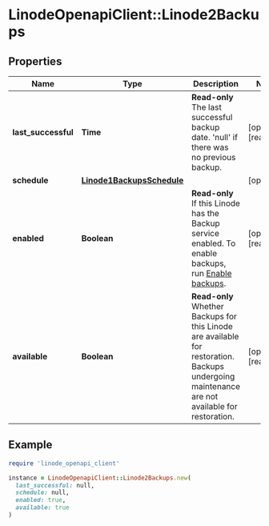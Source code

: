 # LinodeOpenapiClient::Linode2Backups

## Properties

| Name | Type | Description | Notes |
| ---- | ---- | ----------- | ----- |
| **last_successful** | **Time** | __Read-only__ The last successful backup date. &#39;null&#39; if there was no previous backup. | [optional][readonly] |
| **schedule** | [**Linode1BackupsSchedule**](Linode1BackupsSchedule.md) |  | [optional] |
| **enabled** | **Boolean** | __Read-only__ If this Linode has the Backup service enabled. To enable backups, run [Enable backups](https://techdocs.akamai.com/linode-api/reference/post-enable-backups). | [optional][readonly] |
| **available** | **Boolean** | __Read-only__ Whether Backups for this Linode are available for restoration.  Backups undergoing maintenance are not available for restoration. | [optional][readonly] |

## Example

```ruby
require 'linode_openapi_client'

instance = LinodeOpenapiClient::Linode2Backups.new(
  last_successful: null,
  schedule: null,
  enabled: true,
  available: true
)
```


